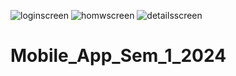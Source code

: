 ![loginscreen](https://github.com/user-attachments/assets/371d14ab-0b76-4169-a2de-8b4d1779319d)
![homwscreen](https://github.com/user-attachments/assets/fb7e8733-84bc-484b-873b-8cad5dc4c4bc)
![detailsscreen](https://github.com/user-attachments/assets/6a8c5680-3268-4e52-9818-7e069f95282d)
# Mobile_App_Sem_1_2024
